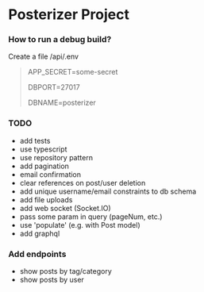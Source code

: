 # Posterizer Project

### How to run a debug build?
Create a file /api/.env
> APP_SECRET=some-secret
>
> DBPORT=27017
>
> DBNAME=posterizer
>


### TODO
- add tests
- use typescript
- use repository pattern
- add pagination
- email confirmation 
- clear references on post/user deletion
- add unique username/email constraints to db schema
- add file uploads
- add web socket (Socket.IO)
- pass some param in query (pageNum, etc.)
- use 'populate' (e.g. with Post model)
- add graphql


### Add endpoints
- show posts by tag/category
- show posts by user

